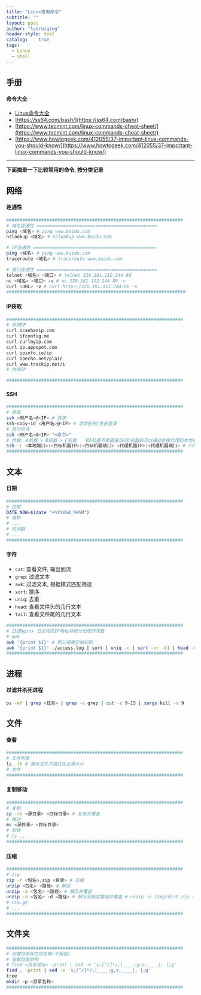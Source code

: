 ```yaml
---
title: "Linux常用命令"
subtitle: ""
layout: post
author: "luoruiqing"
header-style: text
catalog:    true
tags:
  - Linux
  - Shell
---
```



## 手册

#### 命令大全

- [Linux命令大全](https://man.linuxde.net/)
- [https://ss64.com/bash/](https://ss64.com/bash/)
- [https://www.tecmint.com/linux-commands-cheat-sheet/](https://www.tecmint.com/linux-commands-cheat-sheet/)
- [https://www.howtogeek.com/412055/37-important-linux-commands-you-should-know/](https://www.howtogeek.com/412055/37-important-linux-commands-you-should-know/)

--- 

**下面摘录一下比较常用的命令, 按分类记录**

## 网络


#### 连通性

```sh
##################################################################
# 域名连通性 =============================================
ping <域名> # ping www.baidu.com
nslookup <域名> # nslookup www.baidu.com

# IP连通性 ==============================================
ping <域名> # ping www.baidu.com
traceroute <域名> # traceroute www.baidu.com

# 端口连通性 =============================================
telnet <域名> <端口> # telnet 220.181.112.244 80
nc <域名> <端口> -v # nc 220.181.112.244 80 -v
curl <URL> -v # curl http://220.181.112.244:80 -v
###################################################################
```

#### IP获取

```sh
##################################################################
# 外网IP
curl icanhazip.com
curl ifconfig.me
curl curlmyip.com
curl ip.appspot.com
curl ipinfo.io/ip
curl ipecho.net/plain
curl www.trackip.net/i
# 内网IP

##################################################################
```

#### SSH

```sh
##################################################################
# 登录
ssh <用户名>@<IP> # 登录
ssh-copy-id <用户名>@<IP> # 添加密钥/免密登录
# 执行命令
ssh <用户名>@<IP> "<命令>" 
# 桥接: A机器 > B机器 > C机器   若A机器不能直接访问C机器则可以通过桥接代理到本地端口使用
ssh -L <本地端口>:<目标机器IP>:<目标机器端口> <代理机器IP>:<代理机器端口> # ssh -L 9999:hi-prod-19:9200 10.15.1.12:4000
##################################################################
```


## 文本


#### 日期

```sh
##################################################################
# 日期
DATE_NOW=$(date "+%Y%m%d_%H%M")
# 毫秒
# ...
# 时间戳
# ...
##################################################################
```

#### 字符

- `cat`: 查看文件, 输出到流
- `grep`: 过滤文本
- `awk`: 过滤文本, 根据模式匹配筛选
- `sort`: 排序
- `uniq`: 去重
- `head`: 查看文件头的几行文本
- `tail`: 查看文件尾的几行文本

```sh
##################################################################
# 过滤Nginx 日志内的IP地址并统计出现的次数
# awk
awk '{print $1}' # 默认根据空格切割
awk '{print $1}' ./access.log | sort | uniq -c | sort -nr -k1 | head -n 10
##################################################################
```


## 进程


#### 过滤并杀死进程

```sh
ps -ef | grep <任务> | grep -v grep | cut -c 9-15 | xargs kill -s 9
```


## 文件


#### 查看

```sh
##################################################################
# 文件列表
ls -lh # 展示文件并格式化占用大小
# 文件
##################################################################
```

#### 复制移动

```sh
##################################################################
# 复制
cp -rv <源目录> <目标目录> # 复制并覆盖
# 移动
mv <源目录> <目标目录>
# 软链
# ls ...
##################################################################
```


#### 压缩

```sh
##################################################################
# zip 
zip -r <包名>.zip <目录> # 压缩
unzip <包名> <路径> # 解压
unzip -o <包名> <路径> # 解压并覆盖
unzip -o <包名> -d <路径> # 解压到指定路径并覆盖 # unzip -o /tmp/dist.zip -d ./
# tra.gz
# ...
##################################################################
```

## 文件夹

```sh
##################################################################
# 创建目录存在则忽略(不报错)
# 查看目录结构
# find <目录地址> -print | sed -e 's;[^/]*/;|____;g;s;____|; |;g'
find . -print | sed -e 's;[^/]*/;|____;g;s;____|; |;g'
tree
mkdir –p <目录名称>
##################################################################
```

